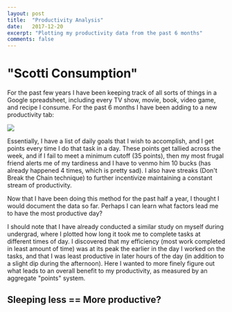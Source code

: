 ```yaml
---
layout: post
title:  "Productivity Analysis"
date:   2017-12-20
excerpt: "Plotting my productivity data from the past 6 months"
comments: false
---
```


# "Scotti Consumption"
For the past few years I have been keeping track of all sorts of things in a Google spreadsheet, including every TV show, movie, book, video game, and recipe I consume. For the past 6 months I have been adding to a new productivity tab:

<img src = https://puu.sh/yKr0E/adb43c1591.png></img>

Essentially, I have a list of daily goals that I wish to accomplish, and I get points every time I do that task in a day. These points get tallied across the week, and if I fail to meet a minimum cutoff (35 points), then my most frugal friend alerts me of my tardiness and I have to venmo him 10 bucks (has already happened 4 times, which is pretty sad). I also have streaks (Don't Break the Chain technique) to further incentivize maintaining a constant stream of productivity.

Now that I have been doing this method for the past half a year, I thought I would document the data so far. Perhaps I can learn what factors lead me to have the most productive day?

I should note that I have already conducted a similar study on myself during undergrad, where I plotted how long it took me to complete tasks at different times of day. I discovered that my efficiency (most work completed in least amount of time) was at its peak the earlier in the day I worked on the tasks, and that I was least productive in later hours of the day (in addition to a slight dip during the afternoon). Here I wanted to more finely figure out what leads to an overall benefit to my productivity, as measured by an aggregate "points" system.

## Sleeping less == More productive?
